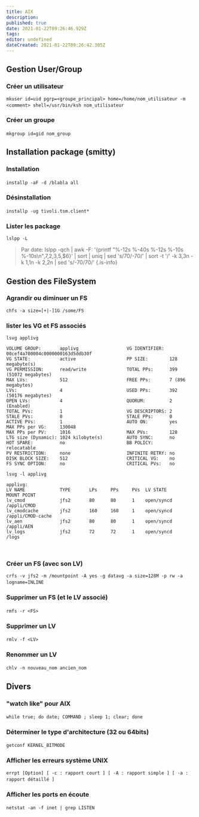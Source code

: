 ```yaml
---
title: AIX
description: 
published: true
date: 2021-01-22T09:26:46.929Z
tags: 
editor: undefined
dateCreated: 2021-01-22T09:26:42.305Z
---
```


## Gestion User/Group
### Créer un utilisateur
`mkuser id=uid pgrp=<groupe_principal> home=/home/nom_utilisateur -m <comment> shell=/usr/bin/ksh nom_utilisateur`
&nbsp;

### Créer un groupe
`mkgroup id=gid nom_group`
&nbsp;

## Installation package (smitty)
### Installation
`installp -aF -d /blabla all `
&nbsp;

### Désinstallation
`installp -ug tivoli.tsm.client*`
&nbsp;

### Lister les package
`lslpp -L`
> Par date:
lslpp -qch | awk -F: '{printf "%-12s %-40s %-12s %-10s %-10s\n",$7,$2,$3,$5,$6}' | sort | uniq | sed 's/70/-70/' | sort -t '/' -k 3,3n -k 1,1n -k 2,2n | sed 's/-70/70/'
{.is-info}

## Gestion des FileSystem
### Agrandir ou diminuer un FS
`chfs -a size=[+|-]1G /some/FS`

### lister les VG et FS associés
`lsvg applivg`
```
VOLUME GROUP:       applivg                  VG IDENTIFIER:  00cef4a700004c0000000163d5ddb30f
VG STATE:           active                   PP SIZE:        128 megabyte(s)
VG PERMISSION:      read/write               TOTAL PPs:      399 (51072 megabytes)
MAX LVs:            512                      FREE PPs:       7 (896 megabytes)
LVs:                4                        USED PPs:       392 (50176 megabytes)
OPEN LVs:           4                        QUORUM:         2 (Enabled)
TOTAL PVs:          1                        VG DESCRIPTORS: 2
STALE PVs:          0                        STALE PPs:      0
ACTIVE PVs:         1                        AUTO ON:        yes
MAX PPs per VG:     130048
MAX PPs per PV:     1016                     MAX PVs:        128
LTG size (Dynamic): 1024 kilobyte(s)         AUTO SYNC:      no
HOT SPARE:          no                       BB POLICY:      relocatable
PV RESTRICTION:     none                     INFINITE RETRY: no
DISK BLOCK SIZE:    512                      CRITICAL VG:    no
FS SYNC OPTION:     no                       CRITICAL PVs:   no
```

`lsvg -l applivg`
```
applivg:
LV NAME             TYPE       LPs     PPs     PVs  LV STATE      MOUNT POINT
lv_cmod             jfs2       80      80      1    open/syncd    /appli/CMOD
lv_cmodcache        jfs2       160     160     1    open/syncd    /appli/CMOD-cache
lv_aen              jfs2       80      80      1    open/syncd    /appli/AEN
lv_logs             jfs2       72      72      1    open/syncd    /logs
```
&nbsp;

### Créer un FS (avec son LV)
`crfs -v jfs2 -m /mountpoint -A yes -g datavg -a size=128M -p rw -a logname=INLINE`
&nbsp;

### Supprimer un FS (et le LV associé)
`rmfs -r <FS>`
&nbsp;

### Supprimer un LV
`rmlv -f <LV>`
&nbsp;

### Renommer un LV
`chlv -n nouveau_nom ancien_nom`
&nbsp;

## Divers
### "watch like" pour AIX
`while true; do date; COMMAND ; sleep 1; clear; done`
&nbsp;

### Déterminer le type d'architecture (32 ou 64bits)
`getconf KERNEL_BITMODE`
&nbsp;

### Afficher les erreurs système UNIX
`errpt [Option] [ -c : rapport court ] [ -A : rapport simple ] [ -a : rapport détaillé ]`
&nbsp;

### Afficher les ports en écoute
`netstat -an -f inet | grep LISTEN`
&nbsp;


&nbsp;

